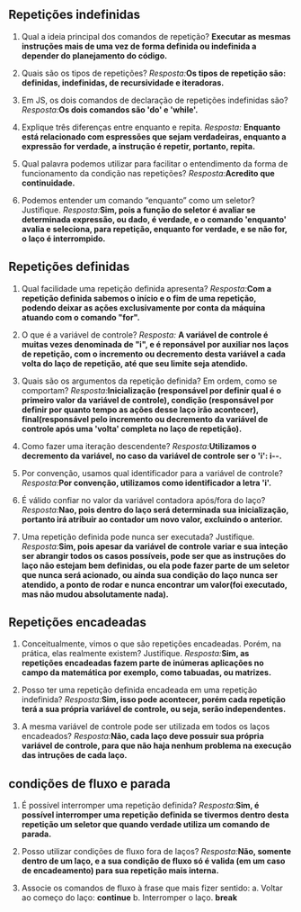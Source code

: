 ## Repetições indefinidas

1. Qual a ideia principal dos comandos de repetição?
**Executar as mesmas instruções mais de uma vez de forma definida ou indefinida a depender do planejamento do código.**

2. Quais são os tipos de repetições?
_Resposta:_**Os tipos de repetição são: definidas, indefinidas, de recursividade e iteradoras.** 


3. Em JS, os dois comandos de declaração de repetições indefinidas são?
_Resposta:_**Os dois comandos são 'do' e 'while'.**

4. Explique três diferenças entre enquanto e repita.
_Resposta:_ **Enquanto está relacionado com espressões que sejam verdadeiras, enquanto a expressão for verdade, a instrução é repetir, portanto, repita.**

5. Qual palavra podemos utilizar para facilitar o entendimento da forma de funcionamento da condição nas  repetições?
_Resposta:_**Acredito que continuidade.**

6. Podemos entender um comando “enquanto” como um seletor? Justifique.
_Resposta:_**Sim, pois a função do seletor é avaliar se determinada expressão, ou dado, é verdade, e o comando 'enquanto' avalia e seleciona, para repetição, enquanto for verdade, e se não for, o laço é interrompido.**

## Repetições definidas

1. Qual facilidade uma repetição definida apresenta?
_Resposta:_**Com a repetição definida sabemos o início e o fim de uma repetição, podendo deixar as ações exclusivamente por conta da máquina atuando com o comando "for".**

2. O que é a variável de controle?
_Resposta:_ **A variável de controle é muitas vezes denominada de "i", e é reponsável por auxiliar nos laços de repetição, com o incremento ou decremento desta variável a cada volta do laço de repetição, até que seu limite seja atendido.**

3. Quais são os argumentos da repetição definida? Em ordem, como se comportam?
_Resposta:_**Inicialização (responsável por definir qual é o primeiro valor da variável de controle), condição (responsável por definir por quanto tempo as ações desse laço irão acontecer), final(responsável pelo incremento ou decremento da variável de controle após uma 'volta' completa no laço de repetição).**

4. Como fazer uma iteração descendente?
_Resposta:_**Utilizamos o decremento da variável, no caso da variável de controle ser o 'i': i--.**

5. Por convenção, usamos qual identificador para a variável de controle?
_Resposta:_**Por convenção, utilizamos como identificador a letra 'i'.**

6. É válido confiar no valor da variável contadora após/fora do laço?
_Resposta:_**Nao, pois dentro do laço será determinada sua inicialização, portanto irá atribuir ao contador um novo valor, excluindo o anterior.**

7. Uma repetição definida pode nunca ser executada? Justifique.
_Resposta:_**Sim, pois apesar da variável de controle variar e sua inteção ser abrangir todos os casos possíveis, pode ser que as instruções do laço não estejam bem definidas, ou ela pode fazer parte de um seletor que nunca será acionado, ou ainda sua condição do laço nunca ser atendido, a ponto de rodar e nunca encontrar um valor(foi executado, mas não mudou absolutamente nada).**

## Repetições encadeadas

1. Conceitualmente, vimos o que são repetições encadeadas. Porém, na prática, elas realmente existem? Justifique.
_Resposta:_**Sim, as repetições encadeadas fazem parte de inúmeras aplicações no campo da matemática por exemplo, como tabuadas, ou matrizes.**

2. Posso ter uma repetição definida encadeada em uma repetição indefinida?
_Resposta:_**Sim, isso pode acontecer, porém cada repetição terá a sua própria variável de controle, ou seja, serão independentes.**

3. A mesma variável de controle pode ser utilizada em todos os laços encadeados?
_Resposta:_**Não, cada laço deve possuir sua própria variável de controle, para que não haja nenhum problema na execução das intruções de cada laço.**

## condições de fluxo e parada

1. É possível interromper uma repetição definida?
_Resposta:_**Sim, é possível interromper uma repetição definida se tivermos dentro desta repetição um seletor que quando verdade utiliza um comando de parada.**

2. Posso utilizar condições de fluxo fora de laços?
_Resposta:_**Não, somente dentro de um laço, e a sua condição de fluxo só é valida (em um caso de encadeamento) para sua repetição mais interna.**

3. Associe os comandos de fluxo à frase que mais fizer sentido:
a. Voltar ao começo do laço: **continue**
b. Interromper o laço. **break**



